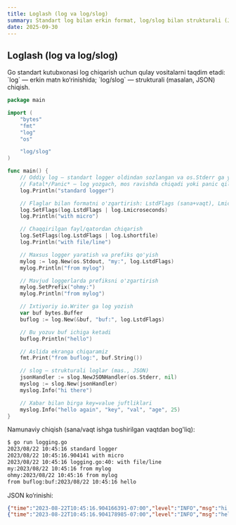 ```yaml
---
title: Loglash (log va log/slog)
summary: Standart log bilan erkin format, log/slog bilan strukturali (JSON) loglar.
date: 2025-09-30
---
```


## Loglash (log va log/slog)

<div class="my-md-content">
Go standart kutubxonasi log chiqarish uchun qulay vositalarni taqdim etadi: `log` — erkin matn ko‘rinishida; `log/slog` — strukturali (masalan, JSON) chiqish.

```go
package main

import (
    "bytes"
    "fmt"
    "log"
    "os"

    "log/slog"
)

func main() {
    // Oddiy log — standart logger oldindan sozlangan va os.Stderr ga yozadi
    // Fatal*/Panic* — log yozgach, mos ravishda chiqadi yoki panic qiladi
    log.Println("standard logger")

    // Flaglar bilan formatni o'zgartirish: LstdFlags (sana+vaqt), Lmicroseconds va boshqalar
    log.SetFlags(log.LstdFlags | log.Lmicroseconds)
    log.Println("with micro")

    // Chaqqirilgan fayl/qatordan chiqarish
    log.SetFlags(log.LstdFlags | log.Lshortfile)
    log.Println("with file/line")

    // Maxsus logger yaratish va prefiks qo'yish
    mylog := log.New(os.Stdout, "my:", log.LstdFlags)
    mylog.Println("from mylog")

    // Mavjud loggerlarda prefiksni o'zgartirish
    mylog.SetPrefix("ohmy:")
    mylog.Println("from mylog")

    // Ixtiyoriy io.Writer ga log yozish
    var buf bytes.Buffer
    buflog := log.New(&buf, "buf:", log.LstdFlags)

    // Bu yozuv buf ichiga ketadi
    buflog.Println("hello")

    // Aslida ekranga chiqaramiz
    fmt.Print("from buflog:", buf.String())

    // slog — strukturali loglar (mas., JSON)
    jsonHandler := slog.NewJSONHandler(os.Stderr, nil)
    myslog := slog.New(jsonHandler)
    myslog.Info("hi there")

    // Xabar bilan birga key=value juftliklari
    myslog.Info("hello again", "key", "val", "age", 25)
}
```

Namunaviy chiqish (sana/vaqt ishga tushirilgan vaqtdan bog'liq):
```bash
$ go run logging.go
2023/08/22 10:45:16 standard logger
2023/08/22 10:45:16.904141 with micro
2023/08/22 10:45:16 logging.go:40: with file/line
my:2023/08/22 10:45:16 from mylog
ohmy:2023/08/22 10:45:16 from mylog
from buflog:buf:2023/08/22 10:45:16 hello
```

JSON ko‘rinishi:
```json
{"time":"2023-08-22T10:45:16.904166391-07:00","level":"INFO","msg":"hi there"}
{"time":"2023-08-22T10:45:16.904178985-07:00","level":"INFO","msg":"hello again","key":"val","age":25}
```
</div>
